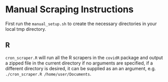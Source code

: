 # Manual Scraping Instructions

First run the `manual_setup.sh` to create the necessary directories in your
local tmp directory.

## R
`cron_scraper.R` will run all the R scrapers in the `covidR` package and output
a zipped file in the current directory if no arguments are specified, if a 
different directory is desired, it can be supplied as an an argument, e.g.
`./cron_scraper.R /home/user/Documents`.

